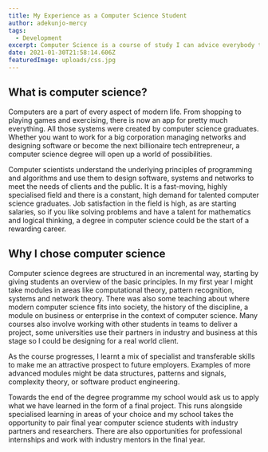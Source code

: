 ```yaml
---
title: My Experience as a Computer Science Student
author: adekunjo-mercy
tags:
  - Development
excerpt: Computer Science is a course of study I can advice everybody to study. I never regretted my decision of being a CS student.
date: 2021-01-30T21:58:14.606Z
featuredImage: uploads/css.jpg
---
```


## What is computer science?

Computers are a part of every aspect of modern life. From shopping to playing games and exercising, there is now an app for pretty much everything. All those systems were created by computer science graduates. Whether you want to work for a big corporation managing networks and designing software or become the next billionaire tech entrepreneur, a computer science degree will open up a world of possibilities.

Computer scientists understand the underlying principles of programming and algorithms and use them to design software, systems and networks to meet the needs of clients and the public. It is a fast-moving, highly specialised field and there is a constant, high demand for talented computer science graduates. Job satisfaction in the field is high, as are starting salaries, so if you like solving problems and have a talent for mathematics and logical thinking, a degree in computer science could be the start of a rewarding career.

## Why I chose computer science

Computer science degrees are structured in an incremental way, starting by giving students an overview of the basic principles. In my first year I might take modules in areas like computational theory, pattern recognition, systems and network theory. There was also some teaching about where modern computer science fits into society, the history of the discipline, a module on business or enterprise in the context of computer science. Many courses also involve working with other students in teams to deliver a project, some universities use their partners in industry and business at this stage so I could be designing for a real world client.

As the course progresses, I learnt a mix of specialist and transferable skills to make me an attractive prospect to future employers. Examples of more advanced modules might be data structures, patterns and signals, complexity theory, or software product engineering.

Towards the end of the degree programme my school would ask us to apply what we have learned in the form of a final project. This runs alongside specialised learning in areas of your choice and my school takes the opportunity to pair final year computer science students with industry partners and researchers. There are also opportunities for professional internships and work with industry mentors in the final year.
